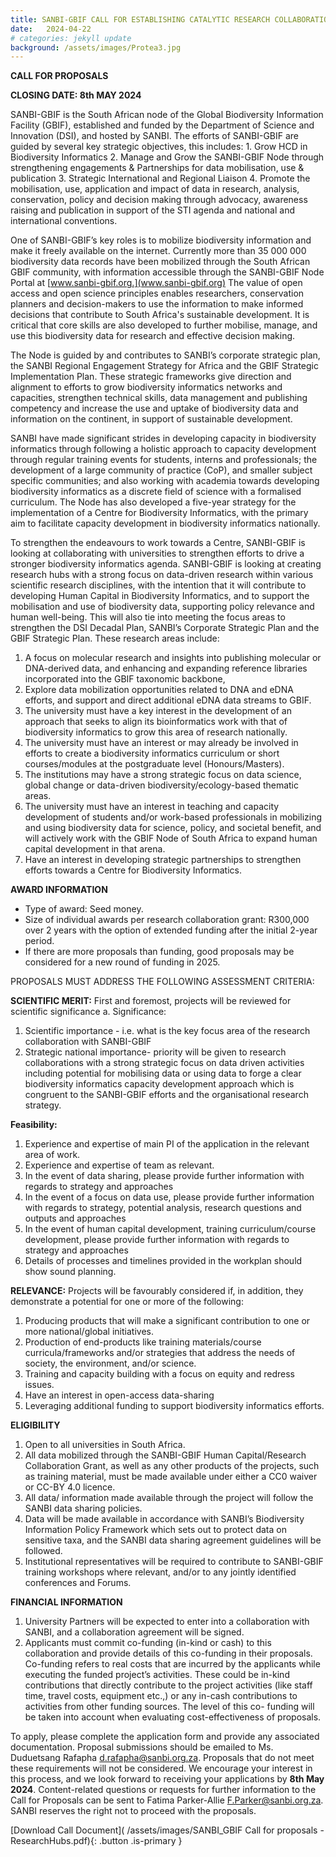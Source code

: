 ```yaml
---
title: SANBI-GBIF CALL FOR ESTABLISHING CATALYTIC RESEARCH COLLABORATIONS IN BIODIVERSITY INFORMATICS WITH UNIVERSITY PARTNERS 
date:   2024-04-22
# categories: jekyll update
background: /assets/images/Protea3.jpg
---
```


**CALL FOR PROPOSALS**

**CLOSING DATE:  8th MAY 2024**

SANBI-GBIF is the South African node of the Global Biodiversity Information Facility (GBIF), established and funded by the Department of Science and Innovation (DSI), and hosted by SANBI. The efforts of SANBI-GBIF are guided by several key strategic objectives, this includes: 1. Grow HCD in Biodiversity Informatics 2. Manage and Grow the SANBI-GBIF Node through strengthening engagements & Partnerships for data mobilisation, use & publication 3. Strategic International and Regional Liaison 4. Promote the mobilisation, use, application and impact of data in research, analysis, conservation, policy and decision making through advocacy, awareness raising and publication in support of the STI agenda and national and international conventions. 

One of SANBI-GBIF’s key roles is to mobilize biodiversity information and make it freely available on the internet. Currently more than 35 000 000 biodiversity data records have been mobilized through the South African GBIF community, with information accessible through the SANBI-GBIF Node Portal at [www.sanbi-gbif.org.](www.sanbi-gbif.org) The value of open access and open science principles enables researchers, conservation planners and decision-makers to use the information to make informed decisions that contribute to South Africa's sustainable development. It is critical that core skills are also developed to further mobilise, manage, and use this biodiversity data for research and effective decision making. 

The Node is guided by and contributes to SANBI’s corporate strategic plan, the SANBI Regional Engagement Strategy for Africa and the GBIF Strategic Implementation Plan.  These strategic frameworks give direction and alignment to efforts to grow biodiversity informatics networks and capacities, strengthen technical skills, data management and publishing competency and increase the use and uptake of biodiversity data and information on the continent, in support of sustainable development.

SANBI have made significant strides in developing capacity in biodiversity informatics through following a holistic approach to capacity development through regular training events for students, interns and professionals; the development of a large community of practice (CoP), and smaller subject specific communities; and also working with academia towards developing biodiversity informatics as a discrete field of science with a formalised curriculum.  The Node has also developed a five-year strategy for the implementation of a Centre for Biodiversity Informatics, with the primary aim to facilitate capacity development in biodiversity informatics nationally.

To strengthen the endeavours to work towards a Centre, SANBI-GBIF is looking at collaborating with universities to strengthen efforts to drive a stronger biodiversity informatics agenda. SANBI-GBIF is looking at creating research hubs with a strong focus on data-driven research within various scientific research disciplines, with the intention that it will contribute to developing Human Capital in Biodiversity Informatics, and to support the mobilisation and use of biodiversity data, supporting policy relevance and human well-being.  This will also tie into meeting the focus areas to strengthen the DSI Decadal Plan, SANBI’s Corporate Strategic Plan and the GBIF Strategic Plan.  These research areas include:

1.	A focus on molecular research and insights into publishing molecular or DNA-derived data, and enhancing and expanding reference libraries incorporated into the GBIF taxonomic backbone, 
2.	Explore data mobilization opportunities related to DNA and eDNA efforts, and support and direct additional eDNA data streams to GBIF.
3.	The university must have a key interest in the development of an approach that seeks to align its bioinformatics work with that of biodiversity informatics to grow this area of research nationally.  
4.	The university must have an interest or may already be involved in efforts to create a biodiversity informatics curriculum or short courses/modules at the postgraduate level (Honours/Masters).
5.	The institutions may have a strong strategic focus on data science, global change or data-driven biodiversity/ecology-based thematic areas.
6.	The university must have an interest in teaching and capacity development of students and/or work-based professionals in mobilizing and using biodiversity data for science, policy, and societal benefit, and will actively work with the GBIF Node of South Africa to expand human capital development in that arena.
7.	Have an interest in developing strategic partnerships to strengthen efforts towards a Centre for Biodiversity Informatics.

**AWARD INFORMATION**

- Type of award: Seed money.
- Size of individual awards per research collaboration grant: R300,000 over 2 years with the option of extended funding after the initial 2-year period.
- If there are more proposals than funding, good proposals may be considered for a new round of funding in 2025.

PROPOSALS MUST ADDRESS THE FOLLOWING ASSESSMENT CRITERIA:

**SCIENTIFIC MERIT:** First and foremost, projects will be reviewed for scientific significance
a.	Significance: 
1. Scientific importance - i.e. what is the key focus area of the research collaboration with SANBI-GBIF 
2. Strategic national importance- priority will be given to research collaborations with a strong strategic focus on data driven activities including potential for mobilising data or using data to forge a clear biodiversity informatics capacity development approach which is congruent to the SANBI-GBIF efforts and the organisational research strategy.

**Feasibility:**
1.	Experience and expertise of main PI of the application in the relevant area of work.
2.	Experience and expertise of team as relevant.
3.	In the event of data sharing, please provide further information with regards to strategy and approaches
4. In the event of a focus on data use, please provide further information with regards to strategy, potential analysis, research questions and outputs and 
   approaches
5. In the event of human capital development, training curriculum/course development, please provide further information with regards to strategy and approaches
6. Details of processes and timelines provided in the workplan should show sound planning.

**RELEVANCE:** Projects will be favourably considered if, in addition, they demonstrate a potential for one or more of the following:
1.	Producing products that will make a significant contribution to one or more national/global initiatives.
2.	Production of end-products like training materials/course curricula/frameworks and/or strategies that address the needs of society, the environment, and/or 
    science.
3.	Training and capacity building with a focus on equity and redress issues.
4.	Have an interest in open-access data-sharing 
5.	Leveraging additional funding to support biodiversity informatics efforts.

**ELIGIBILITY**

1.	Open to all universities in South Africa. 
2.	All data mobilized through the SANBI-GBIF Human Capital/Research Collaboration Grant, as well as any other products of the projects, such as training material, 
   must be made available under either a CC0 waiver or CC-BY 4.0 licence.
3.	All data/ information made available through the project will follow the SANBI data sharing policies.
4.	Data will be made available in accordance with SANBI’s Biodiversity Information Policy Framework which sets out to protect data on sensitive taxa, and the SANBI 
   data sharing agreement guidelines will be followed.  
5.	Institutional representatives will be required to contribute to SANBI-GBIF training workshops where relevant, and/or to any jointly identified conferences and 
   Forums.
  	  
**FINANCIAL INFORMATION**

1.	University Partners will be expected to enter into a collaboration with SANBI, and a collaboration agreement will be signed.
2.	Applicants must commit co-funding (in-kind or cash) to this collaboration and provide details of this co-funding in their proposals.  Co-funding refers to real 
  costs that are incurred by the applicants while executing the funded project’s activities. These could be in-kind contributions that directly contribute to the 
  project activities (like staff time, travel costs, equipment etc.,) or any in-cash contributions to activities from other funding sources. The level of this co- 
  funding will be taken into account when evaluating cost-effectiveness of proposals.

To apply, please complete the application form and provide any associated documentation.  Proposal submissions should be emailed to Ms. Duduetsang Rafapha <d.rafapha@sanbi.org.za>.
Proposals that do not meet these requirements will not be considered. We encourage your interest in this process, and we look forward to receiving your applications by **8th May 2024**.
Content-related questions or requests for further information to the Call for Proposals can be sent to Fatima Parker-Allie <F.Parker@sanbi.org.za>.  
SANBI reserves the right not to proceed with the proposals.

[Download Call Document]( /assets/images/SANBI_GBIF Call for proposals - ResearchHubs.pdf){: .button .is-primary }


